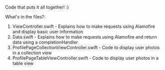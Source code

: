 Code that puts it all together! :)


What's in the files?: 
1. ViewController.swift - Explains how to make requests using Alamofire and display basic user information
2. Data.swift - Explains how to make requests using Alamofire and return data using a completionHandler
3. ProfilePageCollectionViewController.swift - Code to display user photos in a collection view
4. ProfilePageTableViewController.swift - Code to display user photos in a table view


